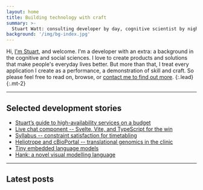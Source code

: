 ```yaml
---
layout: home
title: Building technology with craft
summary: >-
  Stuart Watt: consulting developer by day, cognitive scientist by night
background: '/img/bg-index.jpg'
---
```


Hi, [I'm Stuart](/about), and welcome. I'm a developer with an extra: a background
in the cognitive and social sciences. I love to create products and solutions that 
make people's everyday lives better. But more than that, I treat every
application I create as a performance, a demonstration of skill and craft. So 
please feel free to read on, browse, or [contact me to find out more](/contact).
{:.lead}
{:.mt-2}

<hr class="separator">

## Selected development stories

* [Stuart’s guide to high-availability services on a budget](2024/08/14/cheap-infrastructure)
* [Live chat component -- Svelte, Vite, and TypeScript for the win](/stories/chat)
* [Syllabus -- constraint satisfaction for timetabling](/stories/syllabus)
* [Heliotrope and cBioPortal -- translational genomics in the clinic](stories/translational)
* [Tiny embedded language models](/stories/embedded)
* [Hank: a novel visual modelling language](/stories/hank)

<hr class="separator">

## Latest posts